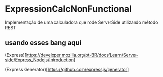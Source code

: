 # ExpressionCalcNonFunctional
Implementação de uma calculadora que rode ServerSide utilizando método REST



## usando esses bang aqui

(Express)[https://developer.mozilla.org/pt-BR/docs/Learn/Server-side/Express_Nodejs/Introduction]

(Express Generator)[https://github.com/expressjs/generator]